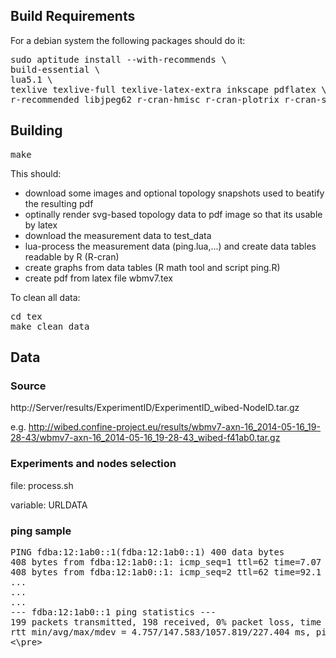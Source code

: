 ## Build Requirements ##

For a debian system the following packages should do it:

<pre>
sudo aptitude install --with-recommends \
build-essential \
lua5.1 \
texlive texlive-full texlive-latex-extra inkscape pdflatex \
r-recommended libjpeg62 r-cran-hmisc r-cran-plotrix r-cran-stringr
</pre>

## Building ##

<pre>
make
</pre>

This should:
* download some images and optional topology snapshots used to beatify the resulting pdf
* optinally render svg-based topology data to pdf image so that its usable by latex
* download the measurement data to test_data
* lua-process the measurement data (ping.lua,...) and create data tables readable by R (R-cran)
* create graphs from data tables (R math tool and script ping.R)
* create pdf from latex file wbmv7.tex


To clean all data:
<pre>
cd tex
make clean_data
</pre>

## Data ##

### Source ###
http://Server/results/ExperimentID/ExperimentID_wibed-NodeID.tar.gz

e.g. http://wibed.confine-project.eu/results/wbmv7-axn-16_2014-05-16_19-28-43/wbmv7-axn-16_2014-05-16_19-28-43_wibed-f41ab0.tar.gz

### Experiments and nodes selection ###

file: process.sh 

variable: URLDATA

### ping sample ####
<pre>
PING fdba:12:1ab0::1(fdba:12:1ab0::1) 400 data bytes
408 bytes from fdba:12:1ab0::1: icmp_seq=1 ttl=62 time=7.07 ms
408 bytes from fdba:12:1ab0::1: icmp_seq=2 ttl=62 time=92.1 ms
...
...
...
--- fdba:12:1ab0::1 ping statistics ---
199 packets transmitted, 198 received, 0% packet loss, time 199081ms
rtt min/avg/max/mdev = 4.757/147.583/1057.819/227.404 ms, pipe 2
<\pre>
